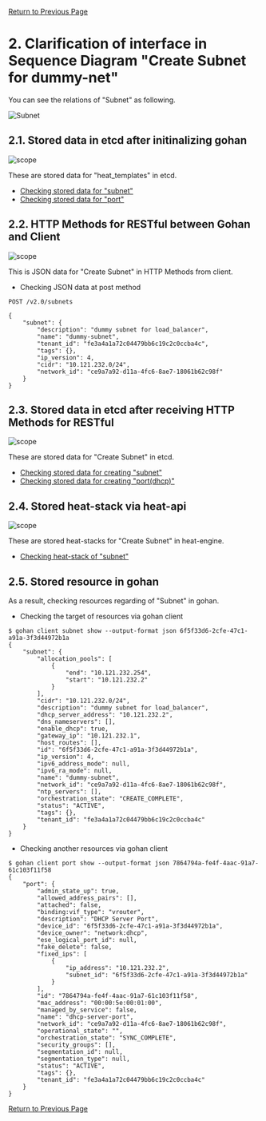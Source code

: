 [Return to Previous Page](00_load_balancer.md)

# 2. Clarification of interface in Sequence Diagram "Create Subnet for dummy-net"
You can see the relations of "Subnet" as following.

![Subnet](resource/gohan_investigate_for_loadbalancer.003.png)


## 2.1. Stored data in etcd after initinalizing gohan

![scope](../images/ESI_Sequence_diagram.002.png)

These are stored data for "heat_templates" in etcd.

* [Checking stored data for "subnet"](../heat_template/subnet.md)
* [Checking stored data for "port"](../heat_template/port.md)



## 2.2. HTTP Methods for RESTful between Gohan and Client

![scope](../images/ESI_Sequence_diagram.003.png)

This is JSON data for "Create Subnet" in HTTP Methods from client.

* Checking JSON data at post method
```
POST /v2.0/subnets
```
```
{
    "subnet": {
        "description": "dummy subnet for load_balancer",
        "name": "dummy-subnet",
        "tenant_id": "fe3a4a1a72c04479bb6c19c2c0ccba4c",
        "tags": {},
        "ip_version": 4,
        "cidr": "10.121.232.0/24",
        "network_id": "ce9a7a92-d11a-4fc6-8ae7-18061b62c98f"
    }
}
```



## 2.3. Stored data in etcd after receiving HTTP Methods for RESTful

![scope](../images/ESI_Sequence_diagram.004.png)

These are stored data for "Create Subnet" in etcd.

* [Checking stored data for creating "subnet"](stored_in_etcd/CreateSubnet1_01.md)
* [Checking stored data for creating "port(dhcp)"](stored_in_etcd/CreateSubnet1_02.md)



## 2.4. Stored heat-stack via heat-api

![scope](../images/ESI_Sequence_diagram.005.png)

These are stored heat-stacks for "Create Subnet" in heat-engine.

* [Checking heat-stack of "subnet"](heat-stack/CreateSubnet1_01.md)



## 2.5. Stored resource in gohan
As a result, checking resources regarding of "Subnet" in gohan.

* Checking the target of resources via gohan client
```
$ gohan client subnet show --output-format json 6f5f33d6-2cfe-47c1-a91a-3f3d44972b1a
{
    "subnet": {
        "allocation_pools": [
            {
                "end": "10.121.232.254",
                "start": "10.121.232.2"
            }
        ],
        "cidr": "10.121.232.0/24",
        "description": "dummy subnet for load_balancer",
        "dhcp_server_address": "10.121.232.2",
        "dns_nameservers": [],
        "enable_dhcp": true,
        "gateway_ip": "10.121.232.1",
        "host_routes": [],
        "id": "6f5f33d6-2cfe-47c1-a91a-3f3d44972b1a",
        "ip_version": 4,
        "ipv6_address_mode": null,
        "ipv6_ra_mode": null,
        "name": "dummy-subnet",
        "network_id": "ce9a7a92-d11a-4fc6-8ae7-18061b62c98f",
        "ntp_servers": [],
        "orchestration_state": "CREATE_COMPLETE",
        "status": "ACTIVE",
        "tags": {},
        "tenant_id": "fe3a4a1a72c04479bb6c19c2c0ccba4c"
    }
}
```
* Checking another resources via gohan client
```
$ gohan client port show --output-format json 7864794a-fe4f-4aac-91a7-61c103f11f58
{
    "port": {
        "admin_state_up": true,
        "allowed_address_pairs": [],
        "attached": false,
        "binding:vif_type": "vrouter",
        "description": "DHCP Server Port",
        "device_id": "6f5f33d6-2cfe-47c1-a91a-3f3d44972b1a",
        "device_owner": "network:dhcp",
        "ese_logical_port_id": null,
        "fake_delete": false,
        "fixed_ips": [
            {
                "ip_address": "10.121.232.2",
                "subnet_id": "6f5f33d6-2cfe-47c1-a91a-3f3d44972b1a"
            }
        ],
        "id": "7864794a-fe4f-4aac-91a7-61c103f11f58",
        "mac_address": "00:00:5e:00:01:00",
        "managed_by_service": false,
        "name": "dhcp-server-port",
        "network_id": "ce9a7a92-d11a-4fc6-8ae7-18061b62c98f",
        "operational_state": "",
        "orchestration_state": "SYNC_COMPLETE",
        "security_groups": [],
        "segmentation_id": null,
        "segmentation_type": null,
        "status": "ACTIVE",
        "tags": {},
        "tenant_id": "fe3a4a1a72c04479bb6c19c2c0ccba4c"
    }
}
```

[Return to Previous Page](00_load_balancer.md)
